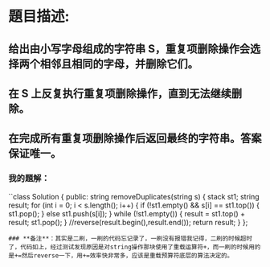 # 題目描述:
## 给出由小写字母组成的字符串 S，重复项删除操作会选择两个相邻且相同的字母，并删除它们。
## 在 S 上反复执行重复项删除操作，直到无法继续删除。
## 在完成所有重复项删除操作后返回最终的字符串。答案保证唯一。
### 我的題解：
``class Solution {
public:
    string removeDuplicates(string s) {
        stack<char> st1;
        string result;
        for (int i = 0; i < s.length(); i++) {
            if (!st1.empty() && s[i] == st1.top()) {
                st1.pop();
            } else st1.push(s[i]);
        }
        while (!st1.empty()) {
            result = st1.top() + result;
            st1.pop();
        }
        //reverse(result.begin(),result.end());
        return result;
    }
};
```
### **备注**：其实是二刷，一刷的代码忘记录了，一刷没有报错我记得，二刷的时候超时了，代码如上，经过测试发现原因是对string操作那块使用了重载运算符+，而一刷的时候用的是+=然后reverse一下，用+=效率快非常多，应该是重载预算符底层的算法决定的。